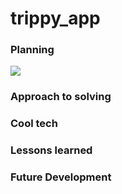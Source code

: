 # trippy_app




### Planning
![](https://github.com/kaitwal/trippy_app/blob/master/readme-images/Screen%20Shot%202019-11-08%20at%201.59.29%20pm.png)


### Approach to solving


### Cool tech

### Lessons learned 

### Future Development
